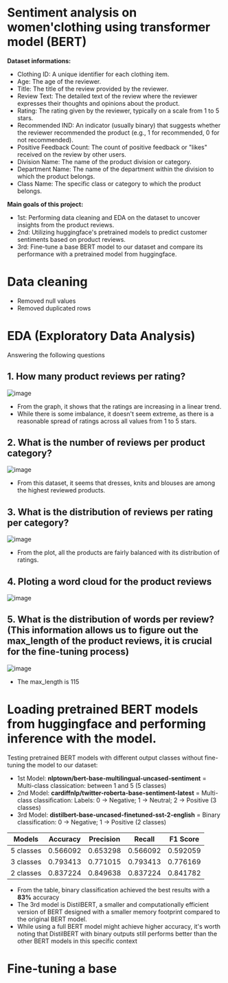# Sentiment analysis on women'clothing using transformer model (BERT)

**Dataset informations:**
* Clothing ID: A unique identifier for each clothing item.
* Age: The age of the reviewer.
* Title: The title of the review provided by the reviewer.
* Review Text: The detailed text of the review where the reviewer expresses their thoughts and opinions about the product.
* Rating: The rating given by the reviewer, typically on a scale from 1 to 5 stars.
* Recommended IND: An indicator (usually binary) that suggests whether the reviewer recommended the product (e.g., 1 for recommended, 0 for not recommended).
* Positive Feedback Count: The count of positive feedback or "likes" received on the review by other users.
* Division Name: The name of the product division or category.
* Department Name: The name of the department within the division to which the product belongs.
* Class Name: The specific class or category to which the product belongs.

**Main goals of this project:**
* 1st: Performing data cleaning and EDA on the dataset to uncover insights from the product reviews.
* 2nd: Utilizing huggingface's pretrained models to predict customer sentiments based on product reviews.
* 3rd: Fine-tune a base BERT model to our dataset and compare its performance with a pretrained model from huggingface.

# Data cleaning
* Removed null values
* Removed duplicated rows

# EDA (Exploratory Data Analysis)
Answering the following questions
## 1. How many product reviews per rating?
![image](https://github.com/ongaunjie1/Sentiment-analysis-BERT-tuning/assets/118142884/4992b6e9-9d42-4c02-acb3-18262d5b87cf)
* From the graph, it shows that the ratings are increasing in a linear trend.
* While there is some imbalance, it doesn't seem extreme, as there is a reasonable spread of ratings across all values from 1 to 5 stars.

## 2. What is the number of reviews per product category? 
![image](https://github.com/ongaunjie1/Sentiment-analysis-BERT-tuning/assets/118142884/4d78f622-edab-4bab-9ab6-d1b8d36161fc)
* From this dataset, it seems that dresses, knits and blouses are among the highest reviewed products.

## 3. What is the distribution of reviews per rating per category?
![image](https://github.com/ongaunjie1/Sentiment-analysis-BERT-tuning/assets/118142884/68a4b08e-c6c9-45eb-910f-e66e6f4a0935)
* From the plot, all the products are fairly balanced with its distribution of ratings.

## 4. Ploting a word cloud for the product reviews
![image](https://github.com/ongaunjie1/Sentiment-analysis-BERT-tuning/assets/118142884/e3cf1137-e517-482f-9e42-f9f24d3e2e0e)

## 5. What is the distribution of words per review? (This information allows us to figure out the max_length of the product reviews, it is crucial for the fine-tuning process)
![image](https://github.com/ongaunjie1/Sentiment-analysis-BERT-tuning/assets/118142884/d25bdd0e-96d6-493c-8b79-8084367d09c4)
* The max_length is 115

# Loading pretrained BERT models from huggingface and performing inference with the model.
Testing pretrained BERT models with different output classes without fine-tuning the model to our dataset:
* 1st Model: **nlptown/bert-base-multilingual-uncased-sentiment** = Multi-class classication: between 1 and 5 (5 classes)
* 2nd Model: **cardiffnlp/twitter-roberta-base-sentiment-latest** = Multi-class classification: Labels: 0 -> Negative; 1 -> Neutral; 2 -> Positive (3 classes)
* 3rd Model: **distilbert-base-uncased-finetuned-sst-2-english** = Binary classification: 0 -> Negative; 1 -> Positive (2 classes)

| Models                 | Accuracy | Precision | Recall  | F1 Score |
|------------------------|----------|-----------|---------|----------|
| 5 classes              | 0.566092 | 0.653298  | 0.566092| 0.592059 |
| 3 classes              | 0.793413 | 0.771015  | 0.793413| 0.776169 |
| 2 classes              | 0.837224 | 0.849638  | 0.837224| 0.841782 |
* From the table, binary classification achieved the best results with a **83%** accuracy
* The 3rd model is DistilBERT, a smaller and computationally efficient version of BERT designed with a smaller memory footprint compared to the original BERT model.
* While using a full BERT model might achieve higher accuracy, it's worth noting that DistilBERT with binary outputs still performs better than the other BERT models in this specific context

# Fine-tuning a base 
 








